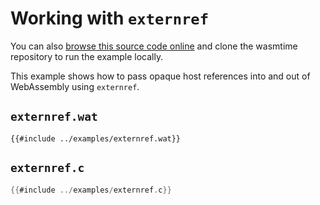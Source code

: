 # Working with `externref`

You can also [browse this source code online][code] and clone the wasmtime
repository to run the example locally.

[code]: https://github.com/bytecodealliance/wasmtime/blob/main/examples/externref.c

This example shows how to pass opaque host references into and out of WebAssembly using `externref`.

## `externref.wat`

```wat
{{#include ../examples/externref.wat}}
```

## `externref.c`

```c
{{#include ../examples/externref.c}}
```
